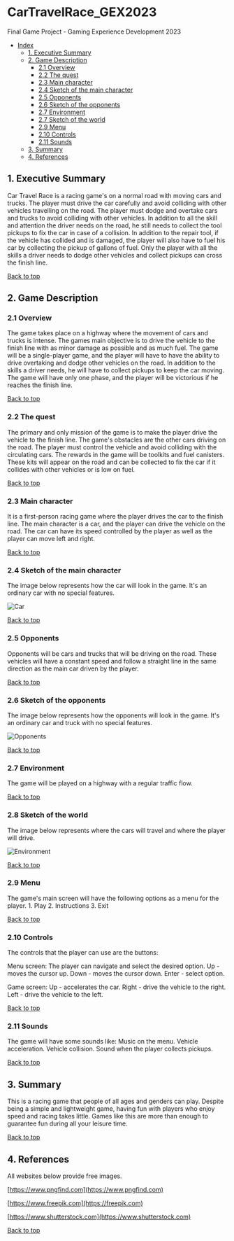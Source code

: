 # CarTravelRace_GEX2023
Final Game Project - Gaming Experience Development 2023

- [Index](#cartravelrace_gex2023)
  - [1. Executive Summary](#1-Executive-Summary)
  - [2. Game Description](#2-Game-Description)
    - [2.1  Overview](#21-Overview)
    - [2.2  The quest](#22-The-Quest)
    - [2.3  Main character](#23-Main-Character)
    - [2.4  Sketch of the main character](#24-Sketch-of-the-main-character)
    - [2.5  Opponents](#25-Opponents)
    - [2.6  Sketch of the opponents](#26-Sketch-of-the-opponents)
    - [2.7  Environment](#27-Environment)
    - [2.7  Sketch of the world](#28-Sketch-of-the-world)
    - [2.9  Menu](#29-Menu)
    - [2.10 Controls](#210-controls)
    - [2.11 Sounds](#211-sounds)
  - [3. Summary](#3-summary)
  - [4. References](#4-references)

## 1. Executive Summary

Car Travel Race is a racing game's on a normal road with moving cars and trucks. The player must drive the car carefully and avoid colliding with other vehicles travelling on the road. The player must dodge and overtake cars and trucks to avoid colliding with other vehicles.
In addition to all the skill and attention the driver needs on the road, he still needs to collect the tool pickups to fix the car in case of a collision. In addition to the repair tool, if the vehicle has collided and is damaged, the player will also have to fuel his car by collecting the pickup of gallons of fuel. Only the player with all the skills a driver needs to dodge other vehicles and collect pickups can cross the finish line.

[Back to top](#cartravelrace_gex2023)

## 2. Game Description
### 2.1 Overview
The game takes place on a highway where the movement of cars and trucks is intense. The games  main objective is to drive the vehicle to the finish line with as minor damage as possible and as much fuel. The game will be a single-player game, and the player will have to have the ability to drive overtaking and dodge other vehicles on the road. In addition to the skills a driver needs, he will have to collect pickups to keep the car moving. The game will have only one phase, and the player will be victorious if he reaches the finish line.

[Back to top](#cartravelrace_gex2023)

### 2.2 The quest
The primary and only mission of the game is to make the player drive the vehicle to the finish line. The game's obstacles are the other cars driving on the road. The player must control the vehicle and avoid colliding with the circulating cars. The rewards in the game will be toolkits and fuel canisters. These kits will appear on the road and can be collected to fix the car if it collides with other vehicles or is low on fuel.

[Back to top](#cartravelrace_gex2023)

### 2.3 Main character
It is a first-person racing game where the player drives the car to the finish line. The main character is a car, and the player can drive the vehicle on the road. The car can have its speed controlled by the player as well as the player can move left and right.

[Back to top](#cartravelrace_gex2023)

### 2.4 Sketch of the main character
The image below represents how the car will look in the game. It's an ordinary car with no special features.

![Car](/assets/images/car.jpg)

[Back to top](#cartravelrace_gex2023)

### 2.5 Opponents
Opponents will be cars and trucks that will be driving on the road. These vehicles will have a constant speed and follow a straight line in the same direction as the main car driven by the player.

[Back to top](#cartravelrace_gex2023)

### 2.6 Sketch of the opponents
The image below represents how the opponents will look in the game. It's an ordinary car and truck with no special features.

![Opponents](/assets/images/vehicles.png)

[Back to top](#cartravelrace_gex2023)

### 2.7 Environment
The game will be played on a highway with a regular traffic flow.

[Back to top](#cartravelrace_gex2023)

### 2.8 Sketch of the world
The image below represents where the cars will travel and where the player will drive.

![Environment](/assets/images/road.jpg)

[Back to top](#cartravelrace_gex2023)

### 2.9 Menu
The game's main screen will have the following options as a menu for the player.
      1. Play
      2. Instructions
      3. Exit

[Back to top](#cartravelrace_gex2023)

### 2.10 Controls
The controls that the player can use are the buttons:

Menu screen: The player can navigate and select the desired option.
Up - moves the cursor up.
Down - moves the cursor down.
Enter - select option.

Game screen:
Up - accelerates the car.
Right - drive the vehicle to the right.
Left - drive the vehicle to the left.

[Back to top](#cartravelrace_gex2023)

### 2.11 Sounds
The game will have some sounds like:
Music on the menu.
Vehicle acceleration.
Vehicle collision.
Sound when the player collects pickups.

[Back to top](#cartravelrace_gex2023)

## 3. Summary
This is a racing game that people of all ages and genders can play. Despite being a simple and lightweight game, having fun with players who enjoy speed and racing takes little. Games like this are more than enough to guarantee fun during all your leisure time.

[Back to top](#cartravelrace_gex2023)

## 4. References
All websites below provide free images.

[https://www.pngfind.com](https://www.pngfind.com)

[https://www.freepik.com](https://freepik.com)

[https://www.shutterstock.com](https://www.shutterstock.com)

[Back to top](#cartravelrace_gex2023)